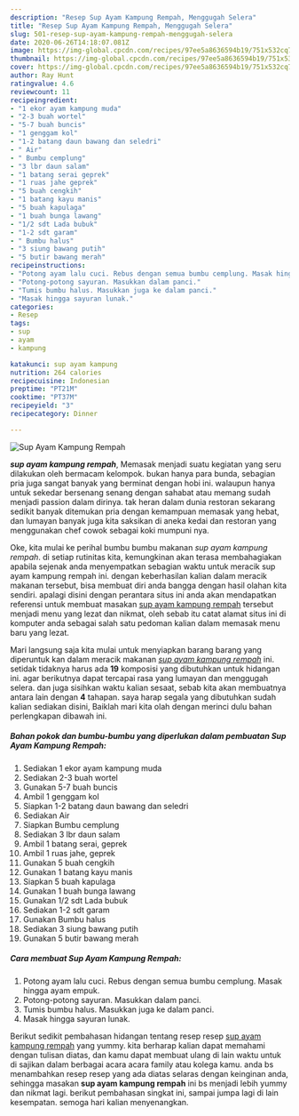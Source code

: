 ```yaml
---
description: "Resep Sup Ayam Kampung Rempah, Menggugah Selera"
title: "Resep Sup Ayam Kampung Rempah, Menggugah Selera"
slug: 501-resep-sup-ayam-kampung-rempah-menggugah-selera
date: 2020-06-26T14:18:07.081Z
image: https://img-global.cpcdn.com/recipes/97ee5a8636594b19/751x532cq70/sup-ayam-kampung-rempah-foto-resep-utama.jpg
thumbnail: https://img-global.cpcdn.com/recipes/97ee5a8636594b19/751x532cq70/sup-ayam-kampung-rempah-foto-resep-utama.jpg
cover: https://img-global.cpcdn.com/recipes/97ee5a8636594b19/751x532cq70/sup-ayam-kampung-rempah-foto-resep-utama.jpg
author: Ray Hunt
ratingvalue: 4.6
reviewcount: 11
recipeingredient:
- "1 ekor ayam kampung muda"
- "2-3 buah wortel"
- "5-7 buah buncis"
- "1 genggam kol"
- "1-2 batang daun bawang dan seledri"
- " Air"
- " Bumbu cemplung"
- "3 lbr daun salam"
- "1 batang serai geprek"
- "1 ruas jahe geprek"
- "5 buah cengkih"
- "1 batang kayu manis"
- "5 buah kapulaga"
- "1 buah bunga lawang"
- "1/2 sdt Lada bubuk"
- "1-2 sdt garam"
- " Bumbu halus"
- "3 siung bawang putih"
- "5 butir bawang merah"
recipeinstructions:
- "Potong ayam lalu cuci. Rebus dengan semua bumbu cemplung. Masak hingga ayam empuk."
- "Potong-potong sayuran. Masukkan dalam panci."
- "Tumis bumbu halus. Masukkan juga ke dalam panci."
- "Masak hingga sayuran lunak."
categories:
- Resep
tags:
- sup
- ayam
- kampung

katakunci: sup ayam kampung 
nutrition: 264 calories
recipecuisine: Indonesian
preptime: "PT21M"
cooktime: "PT37M"
recipeyield: "3"
recipecategory: Dinner

---
```



![Sup Ayam Kampung Rempah](https://img-global.cpcdn.com/recipes/97ee5a8636594b19/751x532cq70/sup-ayam-kampung-rempah-foto-resep-utama.jpg)

<b><i>sup ayam kampung rempah</i></b>, Memasak menjadi suatu kegiatan yang seru dilakukan oleh bermacam kelompok. bukan hanya para bunda, sebagian pria juga sangat banyak yang berminat dengan hobi ini. walaupun hanya untuk sekedar bersenang senang dengan sahabat atau memang sudah menjadi passion dalam dirinya. tak heran dalam dunia restoran sekarang sedikit banyak ditemukan pria dengan kemampuan memasak yang hebat, dan lumayan banyak juga kita saksikan di aneka kedai dan restoran yang menggunakan chef cowok sebagai koki mumpuni nya.

Oke, kita mulai ke perihal bumbu bumbu makanan <i>sup ayam kampung rempah</i>. di setiap rutinitas kita, kemungkinan akan terasa membahagiakan apabila sejenak anda menyempatkan sebagian waktu untuk meracik sup ayam kampung rempah ini. dengan keberhasilan kalian dalam meracik makanan tersebut, bisa membuat diri anda bangga dengan hasil olahan kita sendiri. apalagi disini dengan perantara situs ini anda akan mendapatkan referensi untuk membuat masakan <u>sup ayam kampung rempah</u> tersebut menjadi menu yang lezat dan nikmat, oleh sebab itu catat alamat situs ini di komputer anda sebagai salah satu pedoman kalian dalam memasak menu baru yang lezat.




Mari langsung saja kita mulai untuk menyiapkan barang barang yang diperuntuk kan dalam meracik makanan <u><i>sup ayam kampung rempah</i></u> ini. setidak tidaknya harus ada <b>19</b> komposisi yang dibutuhkan untuk hidangan ini. agar berikutnya dapat tercapai rasa yang lumayan dan menggugah selera. dan juga sisihkan waktu kalian sesaat, sebab kita akan membuatnya antara lain dengan <b>4</b> tahapan. saya harap segala yang dibutuhkan sudah kalian sediakan disini, Baiklah mari kita olah dengan merinci dulu bahan perlengkapan dibawah ini.

<!--inarticleads1-->

##### Bahan pokok dan bumbu-bumbu yang diperlukan dalam pembuatan Sup Ayam Kampung Rempah:

1. Sediakan 1 ekor ayam kampung muda
1. Sediakan 2-3 buah wortel
1. Gunakan 5-7 buah buncis
1. Ambil 1 genggam kol
1. Siapkan 1-2 batang daun bawang dan seledri
1. Sediakan  Air
1. Siapkan  Bumbu cemplung
1. Sediakan 3 lbr daun salam
1. Ambil 1 batang serai, geprek
1. Ambil 1 ruas jahe, geprek
1. Gunakan 5 buah cengkih
1. Gunakan 1 batang kayu manis
1. Siapkan 5 buah kapulaga
1. Gunakan 1 buah bunga lawang
1. Gunakan 1/2 sdt Lada bubuk
1. Sediakan 1-2 sdt garam
1. Gunakan  Bumbu halus
1. Sediakan 3 siung bawang putih
1. Gunakan 5 butir bawang merah




<!--inarticleads2-->

##### Cara membuat Sup Ayam Kampung Rempah:

1. Potong ayam lalu cuci. Rebus dengan semua bumbu cemplung. Masak hingga ayam empuk.
1. Potong-potong sayuran. Masukkan dalam panci.
1. Tumis bumbu halus. Masukkan juga ke dalam panci.
1. Masak hingga sayuran lunak.




Berikut sedikit pembahasan hidangan tentang resep resep <u>sup ayam kampung rempah</u> yang yummy. kita berharap kalian dapat memahami dengan tulisan diatas, dan kamu dapat membuat ulang di lain waktu untuk di sajikan dalam berbagai acara acara family atau kolega kamu. anda bs menambahkan resep resep yang ada diatas selaras dengan keinginan anda, sehingga masakan <b>sup ayam kampung rempah</b> ini bs menjadi lebih yummy dan nikmat lagi. berikut pembahasan singkat ini, sampai jumpa lagi di lain kesempatan. semoga hari kalian menyenangkan.

